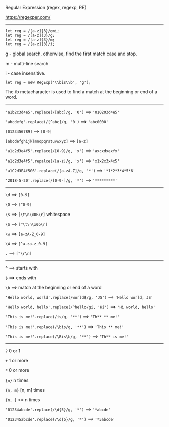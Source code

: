 Regular Expression (regex, regexp, RE)

https://regexper.com/

---

```
let reg = /[a-z]{3}/gmi;
let reg = /[a-z]{3}/g;
let reg = /[a-z]{3}/m;
let reg = /[a-z]{3}/i;
```

g - global search, otherwise, find the first match case and stop.

m - multi-line search

i - case insensitive.

```
let reg = new RegExp('\\bis\\b', 'g');
```

The \b metacharacter is used to find a match at the beginning or end of a word.

---

`'a1b2c3d4e5'.replace(/[abc]/g, '0')` ==> `'010203d4e5'`

`'abcdefg'.replace(/[^abc]/g, '0')` ==> `'abc0000'`

`[0123456789]` ==> `[0-9]`

`[abcdefghijklmnopqrstuvwxyz]` ==> `[a-z]`

`'a1c2d3e4f5'.replace(/[0-9]/g, 'x')` ==> `'axcxdxexfx'`

`'a1c2d3e4f5'.repalce(/[a-z]/g, 'x')` ==> `'x1x2x3x4x5'`

`'a1C2d3E4f5G6'.replace(/[a-zA-Z]/g, '*')` ==> `'*1*2*3*4*5*6'`

`'2018-5-20'.replace(/[0-9-]/g, '*')` ==> `'*********'`

---

`\d` ==> `[0-9]`

`\D` ==> `[^0-9]`

`\s` ==> `[\t\n\x0B\r]` whitespace

`\S` ==> `[^\t\n\x0b\r]`

`\w` ==> `[a-zA-Z_0-9]`

`\W` ==> `[^a-za-z_0-9]`

`.` ==> `[^\r\n]`

---

`^` ==> starts with

`$` ==> ends with

`\b` ==> match at the beginning or end of a word

`'Hello world, world'.replace(/world$/g, 'JS')` ==> `'Hello world, JS'`

`'Hello world, hello'.replace(/^hello/gi, 'Hi')` ==> `'Hi world, hello'`

`'This is me!'.replace(/is/g, '**')` ==> `'Th** ** me!'`

`'This is me!'.replace(/\bis/g, '**')` ==> `'This ** me!'`

`'This is me!'.replace(/\Bis\b/g, '**')` ==> `'Th** is me!'`

---

`?` 0 or 1

`+` 1 or more

`*` 0 or more

`{n}` n times

`{n, m}` [n, m] times

`{n, }` >= n times

`'01234abcde'.replace(/\d{5}/g, '*')` ==> `'*abcde'`

`'012345abcde'.replace(/\d{5}/g, '*')` ==> `'*5abcde'`
